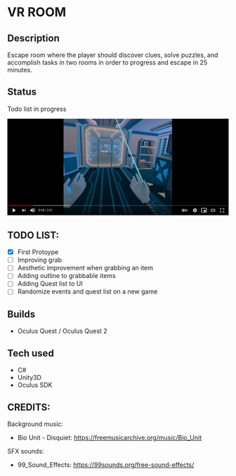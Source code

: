# VR ROOM

## Description
Escape room where the player should discover clues, solve puzzles, and accomplish tasks in two rooms in order to progress and escape in 25 minutes.

## Status
Todo list in progress

[![Watch the demo on youtube](https://github.com/taiebchaabini/0x0B-unity-vr_room/blob/main/Assets/VR%20ROOM/yt_demo.png?raw=true)](https://www.youtube.com/watch?v=1_hYwA1Lf7A)


## TODO LIST:
- [x] First Protoype
- [ ] Improving grab
- [ ] Aesthetic improvement when grabbing an item
- [ ] Adding outline to grabbable items
- [ ] Adding Quest list to UI
- [ ] Randomize events and quest list on a new game

## Builds 
- Oculus Quest / Oculus Quest 2

## Tech used
- C#
- Unity3D
- Oculus SDK

## CREDITS:
Background music: 
- Bio Unit - Disquiet: https://freemusicarchive.org/music/Bio_Unit

SFX sounds:
- 99_Sound_Effects: https://99sounds.org/free-sound-effects/
</p>
